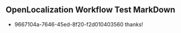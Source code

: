 ## OpenLocalization Workflow Test MarkDown
* 9667104a-7646-45ed-8f20-f2d010403560 thanks!

<!--HONumber=Jul16_HO3-->



